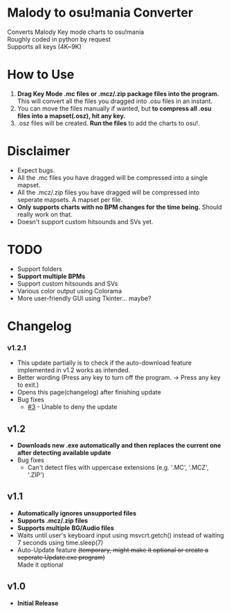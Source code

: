 # Malody to osu!mania Converter
Converts Malody Key mode charts to osu!mania\
Roughly coded in python by request\
Supports all keys (4K~9K)
# How to Use
1. **Drag Key Mode .mc files or .mcz/.zip package files into the program.** This will convert all the files you dragged into .osu files in an instant.
2. You can move the files manually if wanted, but **to compress all .osu files into a mapset(.osz), hit any key.**
3. .osz files will be created. **Run the files** to add the charts to osu!.
# Disclaimer
* Expect bugs.
* All the .mc files you have dragged will be compressed into a single mapset.
* All the .mcz/.zip files you have dragged will be compressed into seperate mapsets. A mapset per file.
* **Only supports charts with no BPM changes for the time being.** Should really work on that.
* Doesn't support custom hitsounds and SVs yet.
# TODO
* Support folders
* **Support multiple BPMs**
* Support custom hitsounds and SVs
* Various color output using Colorama
* More user-friendly GUI using Tkinter... maybe?
# Changelog
### v1.2.1
* This update partially is to check if the auto-download feature implemented in v1.2 works as intended.
* Better wording (Press any key to turn off the program. → Press any key to exit.)
* Opens this page(changelog) after finishing update
* Bug fixes
    * [#3](https://github.com/jakads/Malody-to-Osumania/issues/3) - Unable to deny the update
## v1.2
* **Downloads new .exe automatically and then replaces the current one after detecting available update**
* Bug fixes
    * Can't detect files with uppercase extensions (e.g. '.MC', '.MCZ', '.ZIP')
## v1.1
* **Automatically ignores unsupported files**
* **Supports .mcz/.zip files**
* **Supports multiple BG/Audio files**
* Waits until user's keyboard input using msvcrt.getch() instead of waiting 7 seconds using time.sleep(7)
* Auto-Update feature ~~(temporary, might make it optional or create a seperate Update.exe program)~~\
Made it optional
## v1.0
* **Initial Release**
